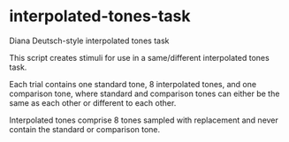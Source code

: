 # interpolated-tones-task
Diana Deutsch-style interpolated tones task

This script creates stimuli for use in a same/different interpolated tones task. 

Each trial contains one standard tone, 8 interpolated tones, and one comparison tone, where standard and comparison tones can either be the same as each other or different to each other.

Interpolated tones comprise 8 tones sampled with replacement and never contain the standard or comparison tone.
